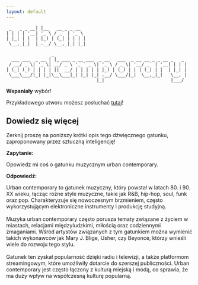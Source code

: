 ```yaml
---
layout: default
---
```


```            _                 
 _   _ _ __| |__   __ _ _ __  
| | | | '__| '_ \ / _` | '_ \ 
| |_| | |  | |_) | (_| | | | |
 \__,_|_|  |_.__/ \__,_|_| |_|
                              
                 _                                                  
  ___ ___  _ __ | |_ ___ _ __ ___  _ __   ___  _ __ __ _ _ __ _   _ 
 / __/ _ \| '_ \| __/ _ \ '_ ` _ \| '_ \ / _ \| '__/ _` | '__| | | |
| (_| (_) | | | | ||  __/ | | | | | |_) | (_) | | | (_| | |  | |_| |
 \___\___/|_| |_|\__\___|_| |_| |_| .__/ \___/|_|  \__,_|_|   \__, |
                                  |_|                         |___/ 
```
**Wspaniały** wybór!

Przykładowego utworu możesz posłuchać [tutaj](https://p.scdn.co/mp3-preview/6ff0fdd232b5d0434f1e30f1a86c47a3890c83aa)!
## Dowiedz się więcej
Zerknij proszę na poniższy krótki opis tego dźwięcznego gatunku, zaproponowany przez sztuczną inteligencję!



**Zapytanie:**

Opowiedz mi coś o gatunku muzycznym urban contemporary.

**Odpowiedź:**

Urban contemporary to gatunek muzyczny, który powstał w latach 80. i 90. XX wieku, łącząc różne style muzyczne, takie jak R&B, hip-hop, soul, funk oraz pop. Charakteryzuje się nowoczesnym brzmieniem, często wykorzystującym elektroniczne instrumenty i produkcję studyjną. <br><br>Muzyka urban contemporary często porusza tematy związane z życiem w miastach, relacjami międzyludzkimi, miłością oraz codziennymi zmaganiami. Wśród artystów związanych z tym gatunkiem można wymienić takich wykonawców jak Mary J. Blige, Usher, czy Beyoncé, którzy wnieśli wiele do rozwoju tego stylu.<br><br>Gatunek ten zyskał popularność dzięki radiu i telewizji, a także platformom streamingowym, które umożliwiły dotarcie do szerszej publiczności. Urban contemporary jest często łączony z kulturą miejską i modą, co sprawia, że ma duży wpływ na współczesną kulturę popularną.